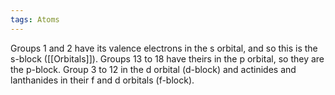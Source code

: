 ```yaml
---
tags: Atoms 
---
```


Groups 1 and 2 have its valence electrons in the s orbital, and so this is the s-block ([[Orbitals]]). Groups 13 to 18 have theirs in the p orbital, so they are the p-block. Group 3 to 12 in the d orbital (d-block) and actinides and lanthanides in their f and d orbitals (f-block).